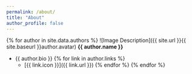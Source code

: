 ```yaml
---
permalink: /about/
title: "About"
author_profile: false
---
```


{% for author in site.data.authors %}
![Image Description]({{ site.url }}{{ site.baseurl }}author.avatar)
**{{ author.name }}**
- {{ author.bio }}
{% for link in author.links %}
    - [{{ link.icon }}]({{ link.url }})
{% endfor %}
{% endfor %}

